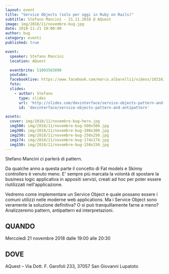 ```yaml
---
layout: event
title: "Service Objects (solo per oggi in Ruby on Rails)"
subtitle: Stefano Mancini - 21.11.2018 @ AQuest
image: img/2018/11/novembre-bug.jpg
date: 2018-11-21 19:00:00
author: bug
category: eventi
published: true

event:
  speaker: Stefano Mancini
  location: AQuest

  eventbrite: 51003583090
  youtube:
  facebooklive: https://www.facebook.com/marco.albarelli1/videos/10216124294491714/
  foto: 
  slides:
    - author: Stefano
      type: slides
      url: 'http://slides.com/devinterface/service-objects-pattern-and-antipattern'
      id: 'devinterface/service-objects-pattern-and-antipattern'

assets:
  cover: img/2018/11/novembre-bug-hero.jpg
  img500: img/2018/11/novembre-bug-500x500.jpg
  img300: img/2018/11/novembre-bug-300x300.jpg
  img250: img/2018/11/novembre-bug-250x250.jpg
  img174: img/2018/11/novembre-bug-174x174.jpg
  img150: img/2018/11/novembre-bug-150x150.jpg
---
```


Stefano Mancini ci parlerà di pattern.

Da qualche anno a questa parte il concetto di Fat models e Skinny controllers è venuto meno. E' sempre più marcata la volontà di spostare la business logic applicativa in appositi servizi, creati ad hoc per poter essere riutilizzati nell'applicazione.

Vedremo come implementare un Service Object e quale possano essere i comuni utilizzi nelle moderne web applications.
Ma i Service Object sono veramente la soluzione definitiva? O si può tranquillamente farne a meno? Analizzeremo pattern, antipattern ed interpretazioni.

## QUANDO

Mercoledì 21 novembre 2018 dalle 19:00 alle 20:30

## DOVE

AQuest – Via Dott. F. Garofoli 233, 37057 San Giovanni Lupatoto
